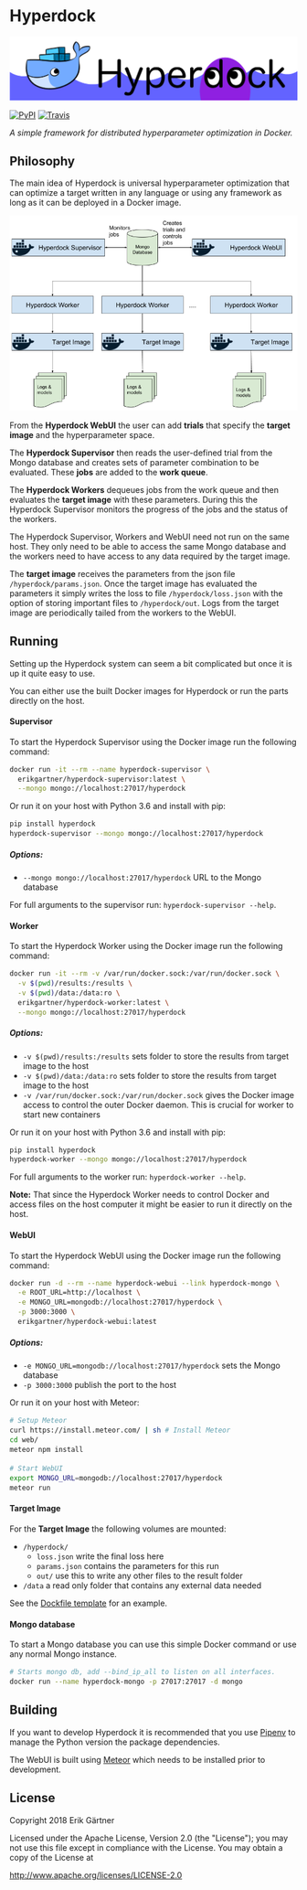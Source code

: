 # Hyperdock
![Hyperdock logo](extra/banner.png)

[![PyPI](https://img.shields.io/pypi/v/hyperdock.svg?style=for-the-badge)](https://pypi.org/project/hyperdock/)
[![Travis](https://img.shields.io/travis/ErikGartner/hyperdock.svg?style=for-the-badge)](https://travis-ci.org/ErikGartner/hyperdock)

*A simple framework for distributed hyperparameter optimization in Docker.*

## Philosophy

The main idea of Hyperdock is universal hyperparameter optimization that can optimize a target written in any language or using any framework as long as it can be deployed in a Docker image.

![Hyperdock diagram](extra/diagram.png)

From the **Hyperdock WebUI** the user can add **trials** that specify the **target image** and the hyperparameter space.

The **Hyperdock Supervisor** then reads the user-defined trial from the Mongo database and creates sets of parameter combination to be evaluated.
These **jobs** are added to the **work queue**.

The **Hyperdock Workers** dequeues jobs from the work queue and then evaluates the **target image** with these parameters. During this the Hyperdock Supervisor monitors the progress of the jobs and the status of the workers.

The Hyperdock Supervisor, Workers and WebUI need not run on the same host. They only need to be able to access the same Mongo database and the workers need to have access to any data required by the target image.

The **target image** receives the parameters from the json file `/hyperdock/params.json`. Once the target image has evaluated the parameters it simply writes the loss to file `/hyperdock/loss.json` with the option of storing important files to `/hyperdock/out`. Logs from the target image are periodically tailed from the workers to the WebUI.

## Running
Setting up the Hyperdock system can seem a bit complicated but once it is up it quite easy to use.

You can either use the built Docker images for Hyperdock or run the parts directly on the host.

#### Supervisor
To start the Hyperdock Supervisor using the Docker image run the following command:
```bash
docker run -it --rm --name hyperdock-supervisor \
  erikgartner/hyperdock-supervisor:latest \
  --mongo mongo://localhost:27017/hyperdock
```

Or run it on your host with Python 3.6 and install with pip:
```bash
pip install hyperdock
hyperdock-supervisor --mongo mongo://localhost:27017/hyperdock
```

##### Options:
- `--mongo mongo://localhost:27017/hyperdock` URL to the Mongo database

For full arguments to the supervisor run: `hyperdock-supervisor --help`.

#### Worker
To start the Hyperdock Worker using the Docker image run the following command:
```bash
docker run -it --rm -v /var/run/docker.sock:/var/run/docker.sock \
  -v $(pwd)/results:/results \
  -v $(pwd)/data:/data:ro \
  erikgartner/hyperdock-worker:latest \
  --mongo mongo://localhost:27017/hyperdock
```

##### Options:

- `-v $(pwd)/results:/results` sets folder to store the results from target image to the host
- `-v $(pwd)/data:/data:ro` sets folder to store the results from target image to the host
- `-v /var/run/docker.sock:/var/run/docker.sock` gives the Docker image access to control the outer Docker daemon. This is crucial for worker to start new containers

Or run it on your host with Python 3.6 and install with pip:
```bash
pip install hyperdock
hyperdock-worker --mongo mongo://localhost:27017/hyperdock
```

For full arguments to the worker run: `hyperdock-worker --help`.

**Note:** That since the Hyperdock Worker needs to control Docker and access files on the host computer it might be easier to run it directly on the host.

#### WebUI
To start the Hyperdock WebUI using the Docker image run the following command:
```bash
docker run -d --rm --name hyperdock-webui --link hyperdock-mongo \
  -e ROOT_URL=http://localhost \
  -e MONGO_URL=mongodb://localhost:27017/hyperdock \
  -p 3000:3000 \
  erikgartner/hyperdock-webui:latest
```

##### Options:

- `-e MONGO_URL=mongodb://localhost:27017/hyperdock` sets the Mongo database
- `-p 3000:3000` publish the port to the host

Or run it on your host with Meteor:
```bash
# Setup Meteor
curl https://install.meteor.com/ | sh # Install Meteor
cd web/
meteor npm install

# Start WebUI
export MONGO_URL=mongodb://localhost:27017/hyperdock
meteor run
```

#### Target Image
For the **Target Image** the following volumes are mounted:

- `/hyperdock/`
  - `loss.json` write the final loss here
  - `params.json` contains the parameters for this run
  - `out/` use this to write any other files to the result folder
- `/data` a read only folder that contains any external data needed

See the [Dockfile template](docker/Dockerfile.template) for an example.

#### Mongo database
To start a Mongo database you can use this simple Docker command or use any normal Mongo instance.
```bash
# Starts mongo db, add --bind_ip_all to listen on all interfaces.
docker run --name hyperdock-mongo -p 27017:27017 -d mongo
```

## Building
If you want to develop Hyperdock it is recommended that you use [Pipenv](https://docs.pipenv.org/) to manage the Python version the package dependencies.

The WebUI is built using [Meteor](https://www.meteor.com/) which needs to be installed prior to development.


## License
Copyright 2018 Erik Gärtner

Licensed under the Apache License, Version 2.0 (the "License");
you may not use this file except in compliance with the License.
You may obtain a copy of the License at

http://www.apache.org/licenses/LICENSE-2.0
